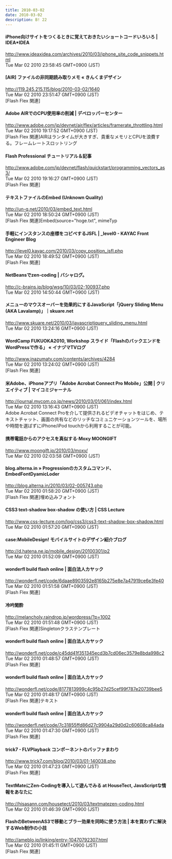 ```yaml
---
title: 2010-03-02
date: 2010-03-02
description: B! 22
---
```


#### iPhone向けサイトをつくるときに覚えておきたいショートコードいろいろ | IDEA*IDEA
http://www.ideaxidea.com/archives/2010/03/iphone_site_code_snippets.html<br>
Tue Mar 02 2010 23:58:45 GMT+0900 (JST)<br>


#### [AIR] ファイルの非同期読み取りメモ « きんくまデザイン
http://119.245.215.115/blog/2010-03-02/1640<br>
Tue Mar 02 2010 23:51:47 GMT+0900 (JST)<br>
[Flash Flex 関連]


#### Adobe AIRでのCPU使用率の削減 | デベロッパーセンター
http://www.adobe.com/jp/devnet/air/flex/articles/framerate_throttling.html<br>
Tue Mar 02 2010 19:17:52 GMT+0900 (JST)<br>
[Flash Flex 関連]AIRはランタイムが大きすぎ、貴重なメモリとCPUを浪費する。フレームレートスロットリング


#### Flash Professional チュートリアル＆記事  
http://www.adobe.com/jp/devnet/flash/quickstart/programming_vectors_as3/<br>
Tue Mar 02 2010 19:16:27 GMT+0900 (JST)<br>
[Flash Flex 関連]


#### テキストファイルのEmbed (Unknown Quality)
http://un-q.net/2010/03/embed_text.html<br>
Tue Mar 02 2010 18:50:24 GMT+0900 (JST)<br>
[Flash Flex 関連]Embed(source="hoge.txt", mimeTyp


#### 手軽にインスタンスの座標をコピペするJSFL | _level0 - KAYAC Front Engineer Blog
http://level0.kayac.com/2010/03/copy_position_jsfl.php<br>
Tue Mar 02 2010 18:49:52 GMT+0900 (JST)<br>
[Flash Flex 関連]


#### NetBeansでzen-coding | バシャログ。
http://c-brains.jp/blog/wsg/10/03/02-100937.php<br>
Tue Mar 02 2010 14:50:44 GMT+0900 (JST)<br>


#### メニューのマウスオーバーを効果的にするJavaScript「jQuery Sliding Menu (AKA Lavalamp)」｜skuare.net
http://www.skuare.net/2010/03/javascriptjquery_sliding_menu.html<br>
Tue Mar 02 2010 13:24:16 GMT+0900 (JST)<br>


#### WordCamp FUKUOKA2010, Workshop スライド「FlashのバックエンドをWordPressで作る」 « イナヅマTVログ
http://www.inazumatv.com/contents/archives/4284<br>
Tue Mar 02 2010 13:24:02 GMT+0900 (JST)<br>
[Flash Flex 関連]


#### 米Adobe、iPhoneアプリ「Adobe Acrobat Connect Pro Mobile」公開 | クリエイティブ | マイコミジャーナル
http://journal.mycom.co.jp/news/2010/03/01/061/index.html<br>
Tue Mar 02 2010 13:16:43 GMT+0900 (JST)<br>
Adobe Acrobat Connect Proを介して提供されるビデオチャットをはじめ、テキストチャット、画面の共有などのリッチなコミュニケーションツールを、場所や時間を選ばずにiPhone/iPod touchから利用することが可能。


#### 携帯電話からのアクセスを真似する·Moxy MOONGIFT
http://www.moongift.jp/2010/03/moxy/<br>
Tue Mar 02 2010 02:03:58 GMT+0900 (JST)<br>


#### blog.alterna.in » Progressionのカスタムコマンド、EmbedFontDyamicLoder
http://blog.alterna.in/2010/03/02-005743.php<br>
Tue Mar 02 2010 01:58:20 GMT+0900 (JST)<br>
[Flash Flex 関連]埋め込みフォント


#### CSS3 text-shadow box-shadow の使い方 | CSS Lecture
http://www.css-lecture.com/log/css3/css3-text-shadow-box-shadow.html<br>
Tue Mar 02 2010 01:57:20 GMT+0900 (JST)<br>


#### case:MobileDesign! モバイルサイトのデザイン紹介ブログ
http://d.hatena.ne.jp/mobile_design/20100301/p2<br>
Tue Mar 02 2010 01:52:09 GMT+0900 (JST)<br>


#### wonderfl build flash online | 面白法人カヤック
http://wonderfl.net/code/6daae8903592e8165b275e8e7a47919ce6e3fe40<br>
Tue Mar 02 2010 01:51:58 GMT+0900 (JST)<br>
[Flash Flex 関連]


#### 冷吟閑酔
http://melancholy.raindrop.jp/wordpress/?p=1002<br>
Tue Mar 02 2010 01:51:48 GMT+0900 (JST)<br>
[Flash Flex 関連]Singletonクラステンプレート


#### wonderfl build flash online | 面白法人カヤック
http://wonderfl.net/code/c45dd41f351345ecd3b7cd06ec3579e8bda998c2<br>
Tue Mar 02 2010 01:48:57 GMT+0900 (JST)<br>
[Flash Flex 関連]


#### wonderfl build flash online | 面白法人カヤック
http://wonderfl.net/code/8177813999c4c95b27d25cef99f787e20739bee5<br>
Tue Mar 02 2010 01:48:17 GMT+0900 (JST)<br>
[Flash Flex 関連]テキスト


#### wonderfl build flash online | 面白法人カヤック
http://wonderfl.net/code/7c31855ffd86d27c9904a29d0d2c60608ca84ada<br>
Tue Mar 02 2010 01:47:30 GMT+0900 (JST)<br>
[Flash Flex 関連]


#### trick7 - FLVPlayback コンポーネントのバッファまわり
http://www.trick7.com/blog/2010/03/01-140038.php<br>
Tue Mar 02 2010 01:47:23 GMT+0900 (JST)<br>
[Flash Flex 関連]


#### TextMateにZen-Codingを導入して遊んでみる at HouseTect, JavaScriptな情報をあなたに
http://hisasann.com/housetect/2010/03/textmatezen-coding.html<br>
Tue Mar 02 2010 01:46:39 GMT+0900 (JST)<br>


#### FlashのBetweenAS3で移動とブラー効果を同時に使う方法 | 本を買わずに解決するWeb制作の小技
http://ameblo.jp/linking/entry-10470792307.html<br>
Tue Mar 02 2010 01:45:11 GMT+0900 (JST)<br>
[Flash Flex 関連]


